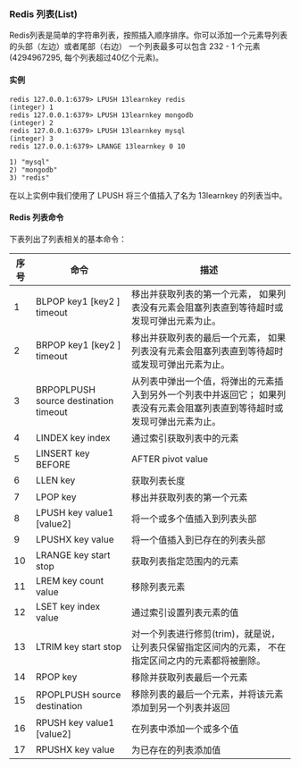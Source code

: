 ### Redis 列表(List)
Redis列表是简单的字符串列表，按照插入顺序排序。你可以添加一个元素导列表的头部（左边）或者尾部（右边）
一个列表最多可以包含 232 - 1 个元素 (4294967295, 每个列表超过40亿个元素)。
#### 实例
```other
redis 127.0.0.1:6379> LPUSH 13learnkey redis
(integer) 1
redis 127.0.0.1:6379> LPUSH 13learnkey mongodb
(integer) 2
redis 127.0.0.1:6379> LPUSH 13learnkey mysql
(integer) 3
redis 127.0.0.1:6379> LRANGE 13learnkey 0 10

1) "mysql"
2) "mongodb"
3) "redis"
```
在以上实例中我们使用了 LPUSH 将三个值插入了名为 13learnkey 的列表当中。
#### Redis 列表命令
下表列出了列表相关的基本命令：

|序号|命令|描述|
|-|-|-|
|1|BLPOP key1 [key2 ] timeout |移出并获取列表的第一个元素，  如果列表没有元素会阻塞列表直到等待超时或发现可弹出元素为止。|
|2|BRPOP key1 [key2 ] timeout |移出并获取列表的最后一个元素，   如果列表没有元素会阻塞列表直到等待超时或发现可弹出元素为止。|
|3|BRPOPLPUSH source destination timeout |从列表中弹出一个值，将弹出的元素插入到另外一个列表中并返回它；  如果列表没有元素会阻塞列表直到等待超时或发现可弹出元素为止。|
|4|LINDEX key index |通过索引获取列表中的元素|
|5|LINSERT key BEFORE|AFTER pivot value |在列表的元素前或者后插入元素|
|6|LLEN key |获取列表长度|
|7|LPOP key |移出并获取列表的第一个元素|
|8|LPUSH key value1 [value2] |将一个或多个值插入到列表头部|
|9|LPUSHX key value |将一个值插入到已存在的列表头部|
|10|LRANGE key start stop |获取列表指定范围内的元素|
|11|LREM key count value |移除列表元素|
|12|LSET key index value |通过索引设置列表元素的值|
|13|LTRIM key start stop |对一个列表进行修剪(trim)，就是说，让列表只保留指定区间内的元素，  不在指定区间之内的元素都将被删除。|
|14|RPOP key |移除并获取列表最后一个元素|
|15|RPOPLPUSH source destination |移除列表的最后一个元素，并将该元素添加到另一个列表并返回|
|16|RPUSH key value1 [value2] |在列表中添加一个或多个值|
|17|RPUSHX key value |为已存在的列表添加值|